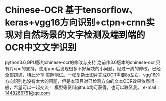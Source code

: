 # Chinese-OCR   基于tensorflow、keras+vgg16方向识别+ctpn+crnn实现对自然场景的文字检测及端到端的OCR中文文字识别
python3.6,GPU版的chinese-ocr的修改与支持
之前作3.6版本的chinese-ocr,只有对cpu的支持，使用gpu后发现很多不好解决的小问题，经过一周的修改，已经全部跑通，特此分享
实际测试。一张复杂土图片完成OCR需要8s左右，vgg16的方向识别也没有太大的问题，但是本项目对已检测方向的文本OCR效果依然很一般，希望可以一起交流！
模型等资料github均可获得，也可以联系我。
e-mail：1448266751@qq.com

